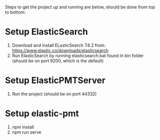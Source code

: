 Steps to get the project up and running are below, should be done from top to bottom:

# Setup ElasticSearch
1. Download and install ELasticSearch 7.6.2 from: https://www.elastic.co/downloads/elasticsearch
2. Run ElasticSearch by running elasticsearch.bat found in bin folder (should be on port 9200, which is the default)

# Setup ElasticPMTServer
1. Run the project (should be on port 44332)

# Setup elastic-pmt
1. npm install
2. npm run serve